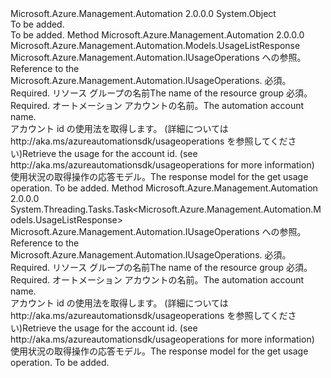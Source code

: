 <Type Name="UsageOperationsExtensions" FullName="Microsoft.Azure.Management.Automation.UsageOperationsExtensions">
  <TypeSignature Language="C#" Value="public static class UsageOperationsExtensions" />
  <TypeSignature Language="ILAsm" Value=".class public auto ansi abstract sealed beforefieldinit UsageOperationsExtensions extends System.Object" />
  <TypeSignature Language="DocId" Value="T:Microsoft.Azure.Management.Automation.UsageOperationsExtensions" />
  <TypeSignature Language="VB.NET" Value="Public Module UsageOperationsExtensions" />
  <TypeSignature Language="F#" Value="type UsageOperationsExtensions = class" />
  <AssemblyInfo>
    <AssemblyName>Microsoft.Azure.Management.Automation</AssemblyName>
    <AssemblyVersion>2.0.0.0</AssemblyVersion>
  </AssemblyInfo>
  <Base>
    <BaseTypeName>System.Object</BaseTypeName>
  </Base>
  <Interfaces />
  <Docs>
    <summary>To be added.</summary>
    <remarks>To be added.</remarks>
  </Docs>
  <Members>
    <Member MemberName="List">
      <MemberSignature Language="C#" Value="public static Microsoft.Azure.Management.Automation.Models.UsageListResponse List (this Microsoft.Azure.Management.Automation.IUsageOperations operations, string resourceGroupName, string automationAccount);" />
      <MemberSignature Language="ILAsm" Value=".method public static hidebysig class Microsoft.Azure.Management.Automation.Models.UsageListResponse List(class Microsoft.Azure.Management.Automation.IUsageOperations operations, string resourceGroupName, string automationAccount) cil managed" />
      <MemberSignature Language="DocId" Value="M:Microsoft.Azure.Management.Automation.UsageOperationsExtensions.List(Microsoft.Azure.Management.Automation.IUsageOperations,System.String,System.String)" />
      <MemberSignature Language="VB.NET" Value="&lt;Extension()&gt;&#xA;Public Function List (operations As IUsageOperations, resourceGroupName As String, automationAccount As String) As UsageListResponse" />
      <MemberSignature Language="F#" Value="static member List : Microsoft.Azure.Management.Automation.IUsageOperations * string * string -&gt; Microsoft.Azure.Management.Automation.Models.UsageListResponse" Usage="Microsoft.Azure.Management.Automation.UsageOperationsExtensions.List (operations, resourceGroupName, automationAccount)" />
      <MemberType>Method</MemberType>
      <AssemblyInfo>
        <AssemblyName>Microsoft.Azure.Management.Automation</AssemblyName>
        <AssemblyVersion>2.0.0.0</AssemblyVersion>
      </AssemblyInfo>
      <ReturnValue>
        <ReturnType>Microsoft.Azure.Management.Automation.Models.UsageListResponse</ReturnType>
      </ReturnValue>
      <Parameters>
        <Parameter Name="operations" Type="Microsoft.Azure.Management.Automation.IUsageOperations" RefType="this" />
        <Parameter Name="resourceGroupName" Type="System.String" />
        <Parameter Name="automationAccount" Type="System.String" />
      </Parameters>
      <Docs>
        <param name="operations">
            <span data-ttu-id="ee149-101">Microsoft.Azure.Management.Automation.IUsageOperations への参照。</span><span class="sxs-lookup"><span data-stu-id="ee149-101">Reference to the Microsoft.Azure.Management.Automation.IUsageOperations.</span></span>
            </param>
        <param name="resourceGroupName">
            <span data-ttu-id="ee149-102">必須。</span><span class="sxs-lookup"><span data-stu-id="ee149-102">Required.</span></span> <span data-ttu-id="ee149-103">リソース グループの名前</span><span class="sxs-lookup"><span data-stu-id="ee149-103">The name of the resource group</span></span>
            </param>
        <param name="automationAccount">
            <span data-ttu-id="ee149-104">必須。</span><span class="sxs-lookup"><span data-stu-id="ee149-104">Required.</span></span> <span data-ttu-id="ee149-105">オートメーション アカウントの名前。</span><span class="sxs-lookup"><span data-stu-id="ee149-105">The automation account name.</span></span>
            </param>
        <summary>
            <span data-ttu-id="ee149-106">アカウント id の使用法を取得します。 (詳細については http://aka.ms/azureautomationsdk/usageoperations を参照してください)</span><span class="sxs-lookup"><span data-stu-id="ee149-106">Retrieve the usage for the account id.  (see http://aka.ms/azureautomationsdk/usageoperations for more information)</span></span>
            </summary>
        <returns>
            <span data-ttu-id="ee149-107">使用状況の取得操作の応答モデル。</span><span class="sxs-lookup"><span data-stu-id="ee149-107">The response model for the get usage operation.</span></span>
            </returns>
        <remarks>To be added.</remarks>
      </Docs>
    </Member>
    <Member MemberName="ListAsync">
      <MemberSignature Language="C#" Value="public static System.Threading.Tasks.Task&lt;Microsoft.Azure.Management.Automation.Models.UsageListResponse&gt; ListAsync (this Microsoft.Azure.Management.Automation.IUsageOperations operations, string resourceGroupName, string automationAccount);" />
      <MemberSignature Language="ILAsm" Value=".method public static hidebysig class System.Threading.Tasks.Task`1&lt;class Microsoft.Azure.Management.Automation.Models.UsageListResponse&gt; ListAsync(class Microsoft.Azure.Management.Automation.IUsageOperations operations, string resourceGroupName, string automationAccount) cil managed" />
      <MemberSignature Language="DocId" Value="M:Microsoft.Azure.Management.Automation.UsageOperationsExtensions.ListAsync(Microsoft.Azure.Management.Automation.IUsageOperations,System.String,System.String)" />
      <MemberSignature Language="VB.NET" Value="&lt;Extension()&gt;&#xA;Public Function ListAsync (operations As IUsageOperations, resourceGroupName As String, automationAccount As String) As Task(Of UsageListResponse)" />
      <MemberSignature Language="F#" Value="static member ListAsync : Microsoft.Azure.Management.Automation.IUsageOperations * string * string -&gt; System.Threading.Tasks.Task&lt;Microsoft.Azure.Management.Automation.Models.UsageListResponse&gt;" Usage="Microsoft.Azure.Management.Automation.UsageOperationsExtensions.ListAsync (operations, resourceGroupName, automationAccount)" />
      <MemberType>Method</MemberType>
      <AssemblyInfo>
        <AssemblyName>Microsoft.Azure.Management.Automation</AssemblyName>
        <AssemblyVersion>2.0.0.0</AssemblyVersion>
      </AssemblyInfo>
      <ReturnValue>
        <ReturnType>System.Threading.Tasks.Task&lt;Microsoft.Azure.Management.Automation.Models.UsageListResponse&gt;</ReturnType>
      </ReturnValue>
      <Parameters>
        <Parameter Name="operations" Type="Microsoft.Azure.Management.Automation.IUsageOperations" RefType="this" />
        <Parameter Name="resourceGroupName" Type="System.String" />
        <Parameter Name="automationAccount" Type="System.String" />
      </Parameters>
      <Docs>
        <param name="operations">
            <span data-ttu-id="ee149-108">Microsoft.Azure.Management.Automation.IUsageOperations への参照。</span><span class="sxs-lookup"><span data-stu-id="ee149-108">Reference to the Microsoft.Azure.Management.Automation.IUsageOperations.</span></span>
            </param>
        <param name="resourceGroupName">
            <span data-ttu-id="ee149-109">必須。</span><span class="sxs-lookup"><span data-stu-id="ee149-109">Required.</span></span> <span data-ttu-id="ee149-110">リソース グループの名前</span><span class="sxs-lookup"><span data-stu-id="ee149-110">The name of the resource group</span></span>
            </param>
        <param name="automationAccount">
            <span data-ttu-id="ee149-111">必須。</span><span class="sxs-lookup"><span data-stu-id="ee149-111">Required.</span></span> <span data-ttu-id="ee149-112">オートメーション アカウントの名前。</span><span class="sxs-lookup"><span data-stu-id="ee149-112">The automation account name.</span></span>
            </param>
        <summary>
            <span data-ttu-id="ee149-113">アカウント id の使用法を取得します。 (詳細については http://aka.ms/azureautomationsdk/usageoperations を参照してください)</span><span class="sxs-lookup"><span data-stu-id="ee149-113">Retrieve the usage for the account id.  (see http://aka.ms/azureautomationsdk/usageoperations for more information)</span></span>
            </summary>
        <returns>
            <span data-ttu-id="ee149-114">使用状況の取得操作の応答モデル。</span><span class="sxs-lookup"><span data-stu-id="ee149-114">The response model for the get usage operation.</span></span>
            </returns>
        <remarks>To be added.</remarks>
      </Docs>
    </Member>
  </Members>
</Type>